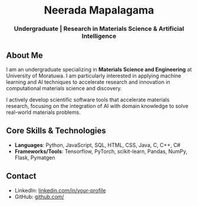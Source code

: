 <h1 align="center">Neerada Mapalagama</h1>
<h3 align="center">Undergraduate | Research in Materials Science & Artificial Intelligence</h3>


## About Me

I am an undergraduate specializing in **Materials Science and Engineering** at University of Moratuwa. I am particularly interested in applying machine learning and AI techniques to accelerate research and innovation in computational materials science and discovery.

I actively develop scientific software tools that accelerate materials research, focusing on the integration of AI with domain knowledge to solve real-world materials problems.


## Core Skills & Technologies

- **Languages**: Python, JavaScript, SQL, HTML, CSS, Java, C, C++, C#
- **Frameworks/Tools**: Tensorflow, PyTorch, scikit-learn, Pandas, NumPy, Flask, Pymatgen

## Contact

- LinkedIn: [linkedin.com/in/your-profile](https://www.linkedin.com/in/neeradamapalagama)
- GitHub: [github.com/<your-username>](https://github.com/neeradamapalagama)

<!---
neeradamapalagama/neeradamapalagama is a ✨ special ✨ repository because its `README.md` (this file) appears on your GitHub profile.
You can click the Preview link to take a look at your changes.
--->
